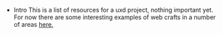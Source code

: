 * Intro
This is a list of resources for a uxd project, nothing important yet.
For now there are some interesting examples of web crafts in a number of areas [here.](./ideas.org "here")
